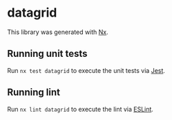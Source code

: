 # datagrid

This library was generated with [Nx](https://nx.dev).

## Running unit tests

Run `nx test datagrid` to execute the unit tests via [Jest](https://jestjs.io).

## Running lint

Run `nx lint datagrid` to execute the lint via [ESLint](https://eslint.org/).
